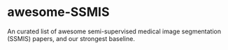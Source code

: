 # awesome-SSMIS
An curated list of awesome semi-supervised medical image segmentation (SSMIS)  papers, and our strongest baseline.
